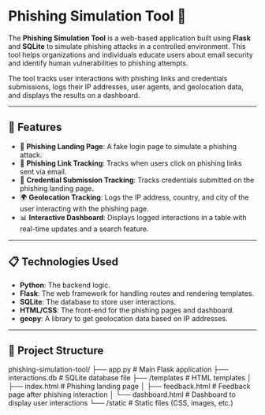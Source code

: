 # Phishing Simulation Tool 🚨

The **Phishing Simulation Tool** is a web-based application built using **Flask** and **SQLite** to simulate phishing attacks in a controlled environment. This tool helps organizations and individuals educate users about email security and identify human vulnerabilities to phishing attempts.

The tool tracks user interactions with phishing links and credentials submissions, logs their IP addresses, user agents, and geolocation data, and displays the results on a dashboard.

---

## 🚀 **Features**

- 📧 **Phishing Landing Page**: A fake login page to simulate a phishing attack.
- 🔗 **Phishing Link Tracking**: Tracks when users click on phishing links sent via email.
- 🔐 **Credential Submission Tracking**: Tracks credentials submitted on the phishing landing page.
- 🌍 **Geolocation Tracking**: Logs the IP address, country, and city of the user interacting with the phishing page.
- 📊 **Interactive Dashboard**: Displays logged interactions in a table with real-time updates and a search feature.

---

## 📋 **Technologies Used**

- **Python**: The backend logic.
- **Flask**: The web framework for handling routes and rendering templates.
- **SQLite**: The database to store user interactions.
- **HTML/CSS**: The front-end for the phishing pages and dashboard.
- **geopy**: A library to get geolocation data based on IP addresses.

---

## 📂 **Project Structure**

phishing-simulation-tool/ ├── app.py # Main Flask application ├── interactions.db # SQLite database file ├── /templates # HTML templates │ ├── index.html # Phishing landing page │ ├── feedback.html # Feedback page after phishing interaction │ └── dashboard.html # Dashboard to display user interactions └── /static # Static files (CSS, images, etc.)
